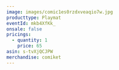 ```yaml
---
image: images/comic1es0rzdxveaqio7w.jpg
producttype: Playmat
eventId: mkb4XfKk_
onsale: false
pricings:
  - quantity: 1
    price: 65
asin: s-tvXjQCJPW
merchandise: comiket
---
```

